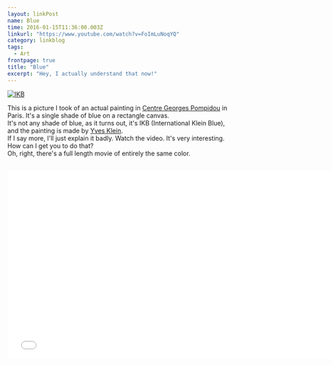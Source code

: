 ```yaml
---
layout: linkPost
name: Blue
time: 2016-01-15T11:36:00.003Z
linkurl: "https://www.youtube.com/watch?v=FoImLuNoqYQ"
category: linkblog
tags: 
  - Art
frontpage: true
title: "Blue"
excerpt: "Hey, I actually understand that now!"
---
```


<a href="{{ site.imgFolder_linkblog }}{{ page.name }}/Blue_large.jpg"><img class="imageInCenter" src="{{ site.imgFolder_linkblog }}{{ page.name }}/Blue_small.jpg" title="IKB" /></a>

This is a picture I took of an actual painting in [Centre Georges Pompidou](https://en.wikipedia.org/wiki/Centre_Georges_Pompidou) in Paris. It's a single shade of blue on a rectangle canvas.  
It's not any shade of blue, as it turns out, it's IKB (International Klein Blue), and the painting is made by [Yves Klein](https://en.wikipedia.org/wiki/Yves_Klein).  
If I say more, I'll just explain it badly. Watch the video. It's very interesting.  
How can I get you to do that?  
Oh, right, there's a full length movie of entirely the same color.  
<br/>
<iframe width="750" height="422" src="//www.youtube.com/embed/FoImLuNoqYQ" frameborder="0" allowfullscreen></iframe>


